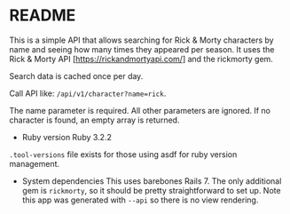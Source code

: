 # README

This is a simple API that allows searching for Rick & Morty characters by name and seeing how many times they appeared per season.
It uses the Rick & Morty API [https://rickandmortyapi.com/] and the rickmorty gem.

Search data is cached once per day.

Call API like: `/api/v1/character?name=rick`. 

The name parameter is required. All other parameters are ignored. If no character is found, an empty array is returned.

* Ruby version
Ruby 3.2.2

`.tool-versions` file exists for those using asdf for ruby version management.

* System dependencies
This uses barebones Rails 7. The only additional gem is `rickmorty`, so it should be pretty straightforward to set up.
Note this app was generated with `--api` so there is no view rendering.